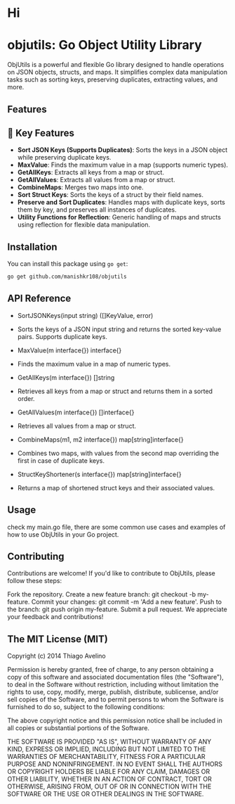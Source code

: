 # Hi 
# objutils: Go Object Utility Library

ObjUtils is a powerful and flexible Go library designed to handle operations on JSON objects, structs, and maps. It simplifies complex data manipulation tasks such as sorting keys, preserving duplicates, extracting values, and more.

## Features
## 🚀 Key Features
- **Sort JSON Keys (Supports Duplicates)**: Sorts the keys in a JSON object while preserving duplicate keys.
- **MaxValue**: Finds the maximum value in a map (supports numeric types).
- **GetAllKeys**: Extracts all keys from a map or struct.
- **GetAllValues**: Extracts all values from a map or struct.
- **CombineMaps**: Merges two maps into one.
- **Sort Struct Keys**: Sorts the keys of a struct by their field names.
- **Preserve and Sort Duplicates**: Handles maps with duplicate keys, sorts them by key, and preserves all instances of duplicates.
- **Utility Functions for Reflection**: Generic handling of maps and structs using reflection for flexible data manipulation.
## Installation

You can install this package using `go get`:

```bash
go get github.com/manishkr108/objutils
```


## API Reference
- SortJSONKeys(input string) ([]KeyValue, error)
- Sorts the keys of a JSON input string and returns the sorted key-value pairs. Supports duplicate keys.

- MaxValue(m interface{}) interface{}
- Finds the maximum value in a map of numeric types.

- GetAllKeys(m interface{}) []string
- Retrieves all keys from a map or struct and returns them in a sorted order.

- GetAllValues(m interface{}) []interface{}
- Retrieves all values from a map or struct.

- CombineMaps(m1, m2 interface{}) map[string]interface{}
- Combines two maps, with values from the second map overriding the first in case of duplicate keys.

- StructKeyShortener(s interface{}) map[string]interface{}
- Returns a map of shortened struct keys and their associated values.

## Usage
check my main.go file, there are some common use cases and examples of how to use ObjUtils in your Go project.


## Contributing
Contributions are welcome! If you'd like to contribute to ObjUtils, please follow these steps:

Fork the repository.
Create a new feature branch: git checkout -b my-feature.
Commit your changes: git commit -m 'Add a new feature'.
Push to the branch: git push origin my-feature.
Submit a pull request.
We appreciate your feedback and contributions!


## The MIT License (MIT)

Copyright (c) 2014 Thiago Avelino

Permission is hereby granted, free of charge, to any person obtaining a copy
of this software and associated documentation files (the "Software"), to deal
in the Software without restriction, including without limitation the rights
to use, copy, modify, merge, publish, distribute, sublicense, and/or sell
copies of the Software, and to permit persons to whom the Software is
furnished to do so, subject to the following conditions:

The above copyright notice and this permission notice shall be included in all
copies or substantial portions of the Software.

THE SOFTWARE IS PROVIDED "AS IS", WITHOUT WARRANTY OF ANY KIND, EXPRESS OR
IMPLIED, INCLUDING BUT NOT LIMITED TO THE WARRANTIES OF MERCHANTABILITY,
FITNESS FOR A PARTICULAR PURPOSE AND NONINFRINGEMENT. IN NO EVENT SHALL THE
AUTHORS OR COPYRIGHT HOLDERS BE LIABLE FOR ANY CLAIM, DAMAGES OR OTHER
LIABILITY, WHETHER IN AN ACTION OF CONTRACT, TORT OR OTHERWISE, ARISING FROM,
OUT OF OR IN CONNECTION WITH THE SOFTWARE OR THE USE OR OTHER DEALINGS IN THE
SOFTWARE.
